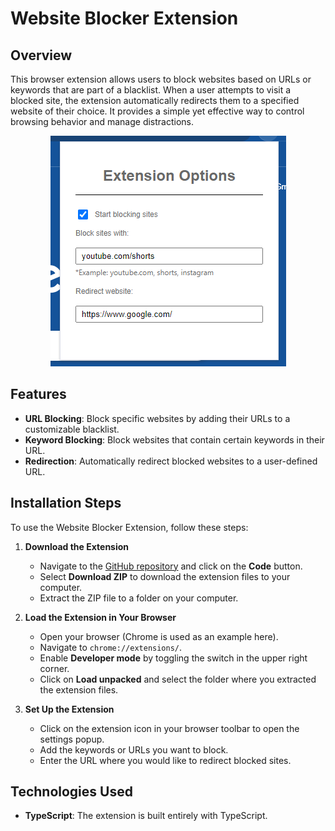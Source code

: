 # Website Blocker Extension

## Overview
This browser extension allows users to block websites based on URLs or keywords that are part of a blacklist. When a user attempts to visit a blocked site, the extension automatically redirects them to a specified website of their choice. It provides a simple yet effective way to control browsing behavior and manage distractions.

<p align="center">
  <img src="extension_image.png" alt="Description of image">
</p>


## Features
- **URL Blocking**: Block specific websites by adding their URLs to a customizable blacklist.
- **Keyword Blocking**: Block websites that contain certain keywords in their URL.
- **Redirection**: Automatically redirect blocked websites to a user-defined URL.

## Installation Steps
To use the Website Blocker Extension, follow these steps:

1. **Download the Extension**
   - Navigate to the [GitHub repository](https://github.com/TarcisioBueno/site-blocker-browser-extension) and click on the **Code** button.
   - Select **Download ZIP** to download the extension files to your computer.
   - Extract the ZIP file to a folder on your computer.

2. **Load the Extension in Your Browser**
   - Open your browser (Chrome is used as an example here).
   - Navigate to `chrome://extensions/`.
   - Enable **Developer mode** by toggling the switch in the upper right corner.
   - Click on **Load unpacked** and select the folder where you extracted the extension files.

3. **Set Up the Extension**
   - Click on the extension icon in your browser toolbar to open the settings popup.
   - Add the keywords or URLs you want to block.
   - Enter the URL where you would like to redirect blocked sites.

## Technologies Used
- **TypeScript**: The extension is built entirely with TypeScript.
